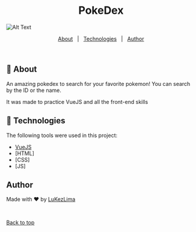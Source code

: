 
<h1 align="center">PokeDex</h1>

![Alt Text](https://i.imgur.com/XJRYCsB.gif)


<!-- Status -->


<p align="center">
  <a href="#dart-about">About</a> &#xa0; | &#xa0; 
  <a href="#rocket-technologies">Technologies</a> &#xa0; | &#xa0;
  <a href="https://github.com/LuKezLima target="_blank">Author</a>
</p>

<br>

## :dart: About ##

An amazing pokedex to search for your favorite pokemon!
  You can search by the ID or the name.
                                                     
It was made to practice VueJS and all the front-end skills                                            

## :rocket: Technologies ##

The following tools were used in this project:

- [VueJS](https://vuejs.org/)
- [HTML]
- [CSS]
- [JS]




## Author ##

Made with :heart: by <a href="https://github.com/LuKezLima" target="_blank">LuKezLima</a>

&#xa0;

<a href="#top">Back to top</a>
